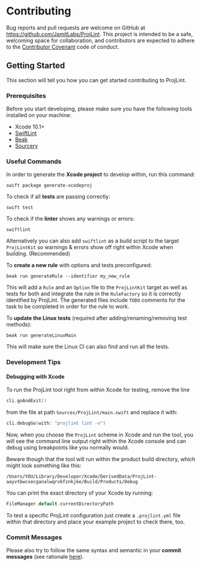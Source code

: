 # Contributing

Bug reports and pull requests are welcome on GitHub at https://github.com/JamitLabs/ProjLint. This project is intended to be a safe, welcoming space for collaboration, and contributors are expected to adhere to the [Contributor Covenant](http://contributor-covenant.org) code of conduct.

## Getting Started

This section will tell you how you can get started contributing to ProjLint.

### Prerequisites

Before you start developing, please make sure you have the following tools installed on your machine:

- Xcode 10.1+
- [SwiftLint](https://github.com/realm/SwiftLint)
- [Beak](https://github.com/yonaskolb/Beak)
- [Sourcery](https://github.com/krzysztofzablocki/Sourcery)

### Useful Commands

In order to generate the **Xcode project** to develop within, run this command:

```
swift package generate-xcodeproj
```

To check if all **tests** are passing correctly:

```
swift test
```

To check if the **linter** shows any warnings or errors:

```
swiftlint
```

Alternatively you can also add `swiftlint` as a build script to the target `ProjLintKit` so warnings & errors show off right within Xcode when building. (Recommended)

To **create a new rule** with options and tests preconfigured:

```
beak run generateRule --identifier my_new_rule
```

This will add a `Rule` and an `Option` file to the `ProjLintKit` target as well as tests for both and integrate the rule in the `RuleFactory` so it is correctly identified by ProjLint. The generated files include `TODO` comments for the task to be completed in order for the rule to work.

To **update the Linux tests** (required after adding/renaming/removing test methods):

```
beak run generateLinuxMain
```

This will make sure the Linux CI can also find and run all the tests.

### Development Tips

#### Debugging with Xcode
To run the ProjLint tool right from within Xcode for testing, remove the line

```swift
cli.goAndExit()
```

from the file at path `Sources/ProjLint/main.swift` and replace it with:

```swift
cli.debugGo(with: "projlint lint -v")
```

Now, when you choose the `ProjLint` scheme in Xcode and run the tool, you will see the command line output right within the Xcode console and can debug using breakpoints like you normally would.

Beware though that the tool will run within the product build directory, which might look something like this:

```
/Users/YOU/Library/Developer/Xcode/DerivedData/ProjLint-aayvtbwcxecganalwqrvbfznkjke/Build/Products/Debug
```

You can print the exact directory of your Xcode by running:

```swift
FileManager.default.currentDirectoryPath
```

To test a specific ProjLint configuration just create a `.projlint.yml` file within that directory and place your example project to check there, too.

### Commit Messages

Please also try to follow the same syntax and semantic in your **commit messages** (see rationale [here](http://chris.beams.io/posts/git-commit/)).

